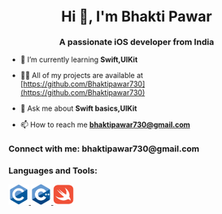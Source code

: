 <h1 align="center">Hi 👋, I'm Bhakti Pawar</h1>
<h3 align="center">A passionate iOS developer from India</h3>

- 🌱 I’m currently learning **Swift,UIKit**

- 👨‍💻 All of my projects are available at [https://github.com/Bhaktipawar730](https://github.com/Bhaktipawar730)

- 💬 Ask me about **Swift basics,UIKit**

- 📫 How to reach me **bhaktipawar730@gmail.com**

<h3 align="left">Connect with me: bhaktipawar730@gmail.com</h3>
<p align="left">
</p>

<h3 align="left">Languages and Tools:</h3>
<p align="left"> <a href="https://www.cprogramming.com/" target="_blank" rel="noreferrer"> <img src="https://raw.githubusercontent.com/devicons/devicon/master/icons/c/c-original.svg" alt="c" width="40" height="40"/> </a> <a href="https://www.w3schools.com/cpp/" target="_blank" rel="noreferrer"> <img src="https://raw.githubusercontent.com/devicons/devicon/master/icons/cplusplus/cplusplus-original.svg" alt="cplusplus" width="40" height="40"/> </a> <a href="https://developer.apple.com/swift/" target="_blank" rel="noreferrer"> <img src="https://raw.githubusercontent.com/devicons/devicon/master/icons/swift/swift-original.svg" alt="swift" width="40" height="40"/> </a> </p>
